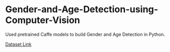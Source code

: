 # Gender-and-Age-Detection-using-Computer-Vision

Used pretrained Caffe models to build Gender and Age Detection in Python.

[Dataset Link](https://drive.google.com/drive/folders/1WVQV86X8-1F0u2W4yYKlhqV5r5Zybf28?usp=sharing)
